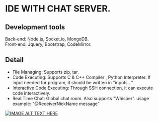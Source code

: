 # IDE WITH CHAT SERVER. 

## Development tools
Back-end: Node.js, Socket.io, MongoDB. <br>
Front-end: Jquery, Bootstrap, CodeMirror.

## Detail
* File Managing: Supports zip, tar.
* Code Executing: Supports C & C++ Compiler , Python Interpreter. If input needed for program, it should be written in "inputs..."
* Interactive Code Executing: Through SSH connection, it can execute code interactively.
* Real Time Chat: Global chat room. Also supports "Whisper". usage example: "@ReceiverNickName message"


[![IMAGE ALT TEXT HERE](https://img.youtube.com/vi/HPWznop03dg/0.jpg)](https://www.youtube.com/watch?v=HPWznop03dg)


